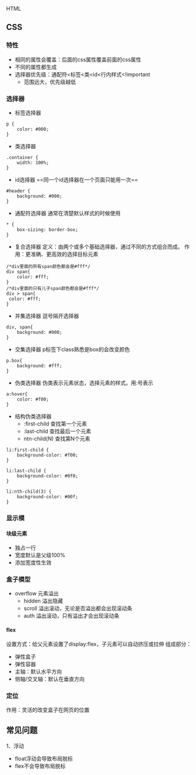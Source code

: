 HTML
## CSS
### 特性
- 相同的属性会覆盖：后面的css属性覆盖前面的css属性
- 不同的属性都生成
- 选择器优先级：通配符<标签<类<id<行内样式<!important
    - 范围远大，优先级越低
### 选择器
- 标签选择器
```
p {
    color: #000;
}
```
- 类选择器
```
.container {
    width: 100%;
}
```
- id选择器
  ==同一个id选择器在一个页面只能用一次==
```
#header {
    background: #000;
}
```
- 通配符选择器
  通常在清楚默认样式的时候使用
```
* {
    box-sizing: border-box;
}
```
- 复合选择器
  定义：由两个或多个基础选择器，通过不同的方式组合而成。
  作用：更准确、更高效的选择目标元素
```
/*div里面的所有span颜色都会是#fff*/
div span{
    color: #fff;
}
/*div里面的只有儿子span颜色都会是#fff*/
div > span{
 color: #fff;
}

```
- 并集选择器
  逗号隔开选择器
```
div, span{
    background: #000;
}

```
- 交集选择器
  p标签下class熟悉是box的会改变颜色
```
p.box{
    background: #fff;
}

```
- 伪类选择器
  伪类表示元素状态，选择元素的样式。用:号表示
```
a:hover{
    color: #f00;
}

```
- 结构伪类选择器
    - :first-child 查找第一个元素
    - :last-child 查找最后一个元素
    - ntn-child(N) 查找第N个元素
```
li:first-child {
    background-color: #f00;
}

li:last-child {
    background-color: #0f0;
}

li:nth-child(3) {
    background-color: #00f;
}

```
### 显示模
#### 块级元素
- 独占一行
- 宽度默认是父级100%
- 添加宽度性生效
### 盒子模型
- overflow 元素溢出
    - hidden 溢出隐藏
    - scroll 溢出滚动，无论是否溢出都会出现滚动条
    - auth 溢出滚动，只有溢出才会出现滚动条
#### flex
设置方式：给父元素设置了display:flex，子元素可以自动挤压或拉伸
组成部分：
- 弹性盒子
- 弹性容器
- 主轴：默认水平方向
- 侧轴/交叉轴：默认在垂直方向
### 定位
作用：灵活的改变盒子在网页的位置

## 常见问题
1、浮动
- float浮动会导致布局脱标
- flex不会导致布局脱标
